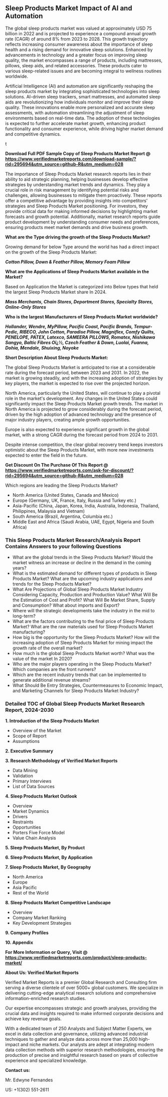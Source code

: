 <h2>Sleep Products Market Impact of AI and Automation</h2><p>The global sleep products market was valued at approximately USD 75 billion in 2022 and is projected to experience a compound annual growth rate (CAGR) of around 8% from 2023 to 2028. This growth trajectory reflects increasing consumer awareness about the importance of sleep health and a rising demand for innovative sleep solutions. Enhanced by advancements in technology and a greater focus on improving sleep quality, the market encompasses a range of products, including mattresses, pillows, sleep aids, and related accessories. These products cater to various sleep-related issues and are becoming integral to wellness routines worldwide.</p><p>Artificial Intelligence (AI) and automation are significantly reshaping the sleep products market by integrating sophisticated technologies into sleep solutions. AI-driven sleep trackers, smart mattresses, and automated sleep aids are revolutionizing how individuals monitor and improve their sleep quality. These innovations enable more personalized and accurate sleep assessments, with automation streamlining the adjustment of sleep environments based on real-time data. The adoption of these technologies is expected to further accelerate market growth, enhancing product functionality and consumer experience, while driving higher market demand and competitive dynamics.</p>t</p><p id="" class=""><strong>Download Full PDF Sample Copy of Sleep Products Market Report @ <a href="https://www.verifiedmarketreports.com/download-sample/?rid=295694&utm_source=github-R&utm_medium=028" target="_blank">https://www.verifiedmarketreports.com/download-sample/?rid=295694&utm_source=github-R&utm_medium=028</a></strong></p><p>The importance of&nbsp;Sleep Products Market research reports lies in their ability to aid strategic planning, helping businesses develop effective strategies by understanding market trends and dynamics. They play a crucial role in risk management by identifying potential risks and challenges, allowing businesses to mitigate them proactively. These reports offer a competitive advantage by providing insights into competitors' strategies and Sleep Products Market positioning. For investors, they provide critical data for making informed decisions by highlighting market forecasts and growth potential. Additionally, market research reports guide product development by understanding consumer needs and preferences, ensuring products meet market demands and drive business growth.</p><p><strong>What are the&nbsp;Type driving the growth of the Sleep Products Market?</strong></p><p id="" class="">Growing demand for below Type around the world has had a direct impact on the growth of the Sleep Products Market:</p><em><strong>Cotton Pillow, Down & Feather Pillow, Memory Foam Pillow</strong></em></p><strong>What are the&nbsp;Applications&nbsp;of Sleep Products Market available in the Market?</strong></p><p id="" class="">Based on Application the Market is categorized into Below types that held the largest Sleep Products Market share In 2024.</p><em><strong>Mass Merchants, Chain Stores, Deportment Stores, Specialty Stores, Online-Only Stores</strong></em></p><strong>Who is the largest Manufacturers of Sleep Products Market worldwide?</strong></p><p><em><strong>Hollander, Wendre, MyPillow, Pacific Coast, Pacific Brands, Tempur-Pedic, RIBECO, John Cotton, Paradise Pillow, Magniflex, Comfy Quilts, PENELOPE, PATEX, Latexco, SAMEERA PILLOWS, Romatex, Nishikawa Sangyo, Baltic Fibres Oï¿½, Czech Feather & Down, Luolai, Fuanna, Dohia, Mendale, Shuixing, Noyoke</strong></em></p><p id="" class=""><strong>Short Description About Sleep Products Market:</strong></p><p>The global Sleep Products Market is anticipated to rise at a considerable rate during the forecast period, between 2023 and 2031. In 2022, the market is growing steadily, and with the increasing adoption of strategies by key players, the market is expected to rise over the projected horizon.</p><p>North America, particularly the United States, will continue to play a pivotal role in the market's development. Any changes in the United States could significantly impact the Sleep Products Market growth trends. The market in North America is projected to grow considerably during the forecast period, driven by the high adoption of advanced technology and the presence of major industry players, creating ample growth opportunities.</p><p>Europe is also expected to experience significant growth in the global market, with a strong CAGR during the forecast period from 2024 to 2031.</p><p>Despite intense competition, the clear global recovery trend keeps investors optimistic about the Sleep Products Market, with more new investments expected to enter the field in the future.</p><p id="" class=""><strong>Get Discount On The Purchase Of This Report @ <a href="https://www.verifiedmarketreports.com/ask-for-discount/?rid=295694&utm_source=github-R&utm_medium=028" target="_blank">https://www.verifiedmarketreports.com/ask-for-discount/?rid=295694&utm_source=github-R&utm_medium=028</a></strong></p>Which regions are leading the Sleep Products Market?</p><ul><li>North America (United States, Canada and Mexico)</li><li>Europe (Germany, UK, France, Italy, Russia and Turkey etc.)</li><li>Asia-Pacific (China, Japan, Korea, India, Australia, Indonesia, Thailand, Philippines, Malaysia and Vietnam)</li><li>South America (Brazil, Argentina, Columbia etc.)</li><li>Middle East and Africa (Saudi Arabia, UAE, Egypt, Nigeria and South Africa)</li></ul><h3 id="" class="">This Sleep Products Market Research/Analysis Report Contains Answers to your following Questions</h3><ul><li>What are the global trends in the Sleep Products Market? Would the market witness an increase or decline in the demand in the coming years?</li><li>What is the estimated demand for different types of products in Sleep Products Market? What are the upcoming industry applications and trends for the Sleep Products Market?</li><li>What Are Projections of Global Sleep Products Market Industry Considering Capacity, Production and Production Value? What Will Be the Estimation of Cost and Profit? What Will Be Market Share, Supply and Consumption? What about imports and Export?</li><li>Where will the strategic developments take the industry in the mid to long-term?</li><li>What are the factors contributing to the final price of Sleep Products Market? What are the raw materials used for Sleep Products Market manufacturing?</li><li>How big is the opportunity for the Sleep Products Market? How will the increasing adoption of Sleep Products Market for mining impact the growth rate of the overall market?</li><li>How much is the global Sleep Products Market worth? What was the value of the market In 2020?</li><li>Who are the major players operating in the Sleep Products Market? Which companies are the front runners?</li><li>Which are the recent industry trends that can be implemented to generate additional revenue streams?</li><li>What Should Be Entry Strategies, Countermeasures to Economic Impact, and Marketing Channels for Sleep Products Market Industry?</li></ul><h3 id="" class="">Detailed TOC of Global Sleep Products Market Research Report, 2024-2030</h3><p id="" class=""><strong>1. Introduction of the Sleep Products Market</strong></p><ul><li>Overview of the Market</li><li>Scope of Report</li><li>Assumptions</li></ul><p id="" class=""><strong>2. Executive Summary</strong></p><p id="" class=""><strong>3. Research Methodology of Verified Market Reports</strong></p><ul><li>Data Mining</li><li>Validation</li><li>Primary Interviews</li><li>List of Data Sources</li></ul><p id="" class=""><strong>4. Sleep Products Market Outlook</strong></p><ul><li>Overview</li><li>Market Dynamics</li><li>Drivers</li><li>Restraints</li><li>Opportunities</li><li>Porters Five Force Model</li><li>Value Chain Analysis</li></ul><p id="" class=""><strong>5. Sleep Products Market, By Product</strong></p><p id="" class=""><strong>6. Sleep Products Market, By Application</strong></p><p id="" class=""><strong>7. Sleep Products Market, By Geography</strong></p><ul><li>North America</li><li>Europe</li><li>Asia Pacific</li><li>Rest of the World</li></ul><p id="" class=""><strong>8. Sleep Products Market Competitive Landscape</strong></p><ul><li>Overview</li><li>Company Market Ranking</li><li>Key Development Strategies</li></ul><p id="" class=""><strong>9. Company Profiles</strong></p><p id="" class=""><strong>10. Appendix</strong></p><p id="" class=""><strong>For More Information or Query, Visit @ <a href="https://www.verifiedmarketreports.com/product/sleep-products-market/" target="_blank">https://www.verifiedmarketreports.com/product/sleep-products-market/</a></strong></p><p id="" class=""><strong>About Us: Verified Market Reports</strong></p><p id="" class="">Verified Market Reports is a premier Global Research and Consulting firm serving a diverse clientele of over 5000+ global customers. We specialize in delivering cutting-edge analytical research solutions and comprehensive information-enriched research studies.</p><p id="" class="">Our expertise encompasses strategic and growth analyses, providing the crucial data and insights required to make informed corporate decisions and achieve key revenue goals.</p><p id="" class="">With a dedicated team of 250 Analysts and Subject Matter Experts, we excel in data collection and governance, utilizing advanced industrial techniques to gather and analyze data across more than 25,000 high-impact and niche markets. Our analysts are adept at integrating modern data collection methods with superior research methodologies, ensuring the production of precise and insightful research based on years of collective experience and specialized knowledge.</p><p id="" class=""><strong>Contact us:</strong></p><p id="" class="">Mr. Edwyne Fernandes</p><p id="" class="">US: +1(302) 551-2611</p>